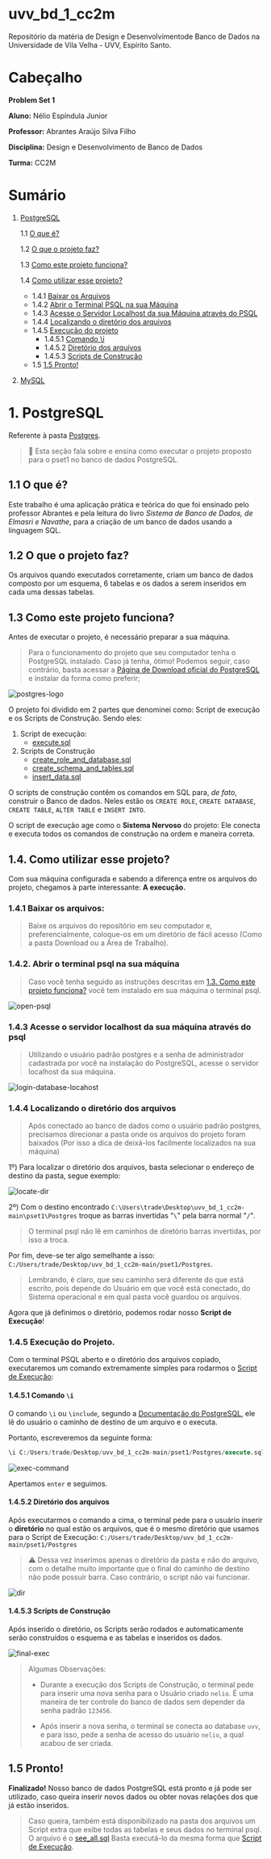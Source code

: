 # uvv_bd_1_cc2m
Repositório da matéria de Design e Desenvolvimentode Banco de Dados na Universidade de Vila Velha - UVV, Espírito Santo.

# Cabeçalho
**Problem Set 1**

**Aluno:** Nélio Espíndula Junior

**Professor:** Abrantes Araújo Silva Filho

**Disciplina:** Design e Desenvolvimento de Banco de Dados

**Turma:** CC2M

# Sumário
1. [PostgreSQL](#1-postgresql)
   
   1.1 [O que é?](#11-o-que-é)
   
   1.2 [O que o projeto faz?](#12-o-que-o-projeto-faz)

   1.3 [Como este projeto funciona?](#13-como-este-projeto-funciona)

   1.4 [Como utilizar esse projeto?](#14-como-utilizar-esse-projeto)
    * 1.4.1 [Baixar os Arquivos](#141-baixar-os-arquivos)
    * 1.4.2 [Abrir o Terminal PSQL na sua Máquina](#142-abrir-o-terminal-psql-na-sua-máquina)
    * 1.4.3 [Acesse o Servidor Localhost da sua Máquina através do PSQL](#143-acesse-o-servidor-localhost-da-sua-máquina-através-do-psql)
    * 1.4.4 [Localizando o diretório dos arquivos](#144-localizando-o-diretório-dos-arquivos)
    * 1.4.5 [Execução do projeto](#145-execução-do-projeto)
      - 1.4.5.1 [Comando \i](#1451-comando-i)
      - 1.4.5.2 [Diretório dos arquivos](#1452-diretório-dos-arquivos)
      - 1.4.5.3 [Scripts de Construção](#1453-scripts-de-construção)
    * 1.5 [1.5 Pronto!](#15-pronto)

2. [MySQL]()

# **1. PostgreSQL**
Referente à pasta [Postgres](/Postgres).
> 🔵 Esta seção fala sobre e ensina como executar o projeto proposto para o pset1 no banco de dados PostgreSQL.

## **1.1 O que é?**

Este trabalho é uma aplicação prática e teórica do que foi ensinado pelo professor Abrantes e pela leitura do livro *Sistema de Banco de Dados, de Elmasri e Navathe*, para a criação de um banco de dados usando a linguagem SQL.

## **1.2 O que o projeto faz?**

Os arquivos quando executados corretamente, criam um banco de dados composto por um esquema, 6 tabelas e os dados a serem inseridos em cada uma dessas tabelas.

## **1.3 Como este projeto funciona?**
Antes de executar o projeto, é necessário preparar a sua máquina.

>Para o funcionamento do projeto que seu computador tenha o PostgreSQL instalado. Caso já tenha, ótimo! Podemos seguir, caso contrário, basta acessar a [Página de Download oficial do PostgreSQL](https://www.postgresql.org/download/) e instalar da forma como preferir; 

![postgres-logo](https://www.benlcollins.com/wp-content/uploads/2018/11/postgresql-logo.png)

O projeto foi dividido em 2 partes que denominei como: Script de execução e os Scripts de Construção. Sendo eles:
1. Script de execução:
   - [execute.sql](Postgres/execute.sql)
2. Scripts de Construção
   - [create_role_and_database.sql](Postgres/create_role_and_database.sql)
   - [create_schema_and_tables.sql](Postgres/create_schema_and_tables.sql)
   - [insert_data.sql](Postgres/insert_data.sql)

O scripts de construção contêm os comandos em SQL para, *de fato*, construir o Banco de dados. Neles estão os `CREATE ROLE`, `CREATE DATABASE`, `CREATE TABLE`, `ALTER TABLE` e `INSERT INTO`.

O script de execução age como o **Sistema Nervoso** do projeto: Ele conecta e executa todos os comandos de construção na ordem e maneira correta.

## **1.4. Como utilizar esse projeto?**
Com sua máquina configurada e sabendo a diferença entre os arquivos do projeto, chegamos à parte interessante: **A execução.**

### **1.4.1 Baixar os arquivos:**
> Baixe os arquivos do repositório em seu computador e, preferencialmente, coloque-os em um diretório de fácil acesso (Como a pasta Download ou a Área de Trabalho).

### **1.4.2. Abrir o terminal psql na sua máquina**
> Caso você tenha seguido as instruções descritas em [1.3. Como este projeto funciona?](#13-como-este-projeto-funciona) você tem instalado em sua máquina o terminal psql.

![open-psql](https://media1.tenor.com/images/b7edf34ac418f7e57420489f87fffdb2/tenor.gif?itemid=25423407)

### **1.4.3 Acesse o servidor localhost da sua máquina através do psql**

> Utilizando o usuário padrão postgres e a senha de administrador cadastrada por você na instalação do PostgreSQL, acesse o servidor localhost da sua máquina.

![login-database-locahost](https://media.tenor.com/images/c6aa9f2efb19018c42e365da4d7b0f43/tenor.gif)

### **1.4.4 Localizando o diretório dos arquivos**

> Após conectado ao banco de dados como o usuário padrão postgres, precisamos direcionar a pasta onde os arquivos do projeto foram baixados (Por isso a dica de deixá-los facilmente localizados na sua máquina)

1º) Para localizar o diretório dos arquivos, basta selecionar o endereço de destino da pasta, segue exemplo:

![locate-dir](https://media1.tenor.com/images/7015856c5881e569b39f31e1adfa7f11/tenor.gif?itemid=25423429)

2º) Com o destino encontrado ```C:\Users\trade\Desktop\uvv_bd_1_cc2m-main\pset1\Postgres``` troque as barras invertidas "`\`" pela barra normal "`/`".

> O terminal psql não lê em caminhos de diretório barras invertidas, por isso a troca.

Por fim, deve-se ter algo semelhante a isso: ```C:/Users/trade/Desktop/uvv_bd_1_cc2m-main/pset1/Postgres```.

> Lembrando, é claro, que seu caminho será diferente do que está escrito, pois depende do Usuário em que você está conectado, do Sistema operacional e em qual pasta você guardou os arquivos.

Agora que já definimos o diretório, podemos rodar nosso **__Script de Execução__**!

### **1.4.5 Execução do Projeto.**

Com o terminal PSQL aberto e o diretório dos arquivos copiado, executaremos um comando extremamente simples para rodarmos o [Script de Execução](Postgres/execute.sql):

#### **1.4.5.1 Comando `\i`**

O comando `\i` ou `\include`, segundo a [Documentação do PostgreSQL](https://www.postgresql.org/docs/current/app-psql.html), ele lê do usuário o caminho de destino de um arquivo e o executa.

Portanto, escreveremos da seguinte forma:

```sql
\i C:/Users/trade/Desktop/uvv_bd_1_cc2m-main/pset1/Postgres/execute.sql
```
![exec-command](https://i.imgur.com/Bs5Y1zc.png)

Apertamos `enter` e seguimos.

#### **1.4.5.2 Diretório dos arquivos**

Após executarmos o comando a cima, o terminal pede para o usuário inserir o **diretório** no qual estão os arquivos, que é o mesmo diretório que usamos para o Script de Execução: ```C:/Users/trade/Desktop/uvv_bd_1_cc2m-main/pset1/Postgres```

> ⚠ Dessa vez inserimos apenas o diretório da pasta e não do arquivo, com o detalhe muito importante que o final do caminho de destino não pode possuir barra. Caso contrário, o script não vai funcionar.

![dir](https://i.imgur.com/Kpj8EG4.png)

#### **1.4.5.3 Scripts de Construção**

Após inserido o diretório, os Scripts serão rodados e automaticamente serão construídos o esquema e as tabelas e inseridos os dados.

![final-exec](https://s7.gifyu.com/images/step4.gif)

> Algumas Observações:
> - Durante a execução dos Scripts de Construção, o terminal pede para inserir uma nova senha para o Usuário criado `nelio`. É uma maneira de ter controle do banco de dados sem depender da senha padrão `123456`.
> 
> - Após inserir a nova senha, o terminal se conecta ao database `uvv`, e para isso, pede a senha de acesso do usuário `nelio`, a qual acabou de ser criada.


## **1.5 Pronto!**

**Finalizado!** Nosso banco de dados PostgreSQL está pronto e já pode ser utilizado, caso queira inserir novos dados ou obter novas relações dos que já estão inseridos.

> Caso queira, também está disponibilizado na pasta dos arquivos um Script extra que exibe todas as tabelas e seus dados no terminal psql.
> O arquivo é o [see_all.sql](Postgres/see_all.sql)
> Basta executá-lo da mesma forma que [Script de Execução](Postgres/execute.sql).
